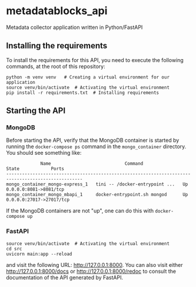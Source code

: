 # metadatablocks_api

Metadata collector application written in Python/FastAPI

## Installing the requirements

To install the requirements for this API, you need to execute the following
commands, at the root of this repository:

```shell
python -m venv venv   # Creating a virtual environment for our application
source venv/bin/activate  # Activating the virtual environment
pip install -r requirements.txt  # Installing requirements
```

## Starting the API

### MongoDB

Before starting the API, verify that the MongoDB container is started by running the `docker-compose ps` command in the `mongo_container` directory. You should see something like:

```text
             Name                            Command               State            Ports          
---------------------------------------------------------------------------------------------------
mongo_container_mongo-express_1   tini -- /docker-entrypoint ...   Up      0.0.0.0:8081->8081/tcp  
mongo_container_mongo_mbapi_1     docker-entrypoint.sh mongod      Up      0.0.0.0:27017->27017/tcp
```

If the MongoDB containers are not "up", one can do this with `docker-compose up`

### FastAPI

```shell
source venv/bin/activate  # Activating the virtual environment
cd src
uvicorn main:app --reload
```

and visit the following URL: <http://127.0.0.1:8000>.
You can also visit either <http://127.0.0.1:8000/docs> or <http://127.0.0.1:8000/redoc> to consult the documentation of the API generated by FastAPI.
